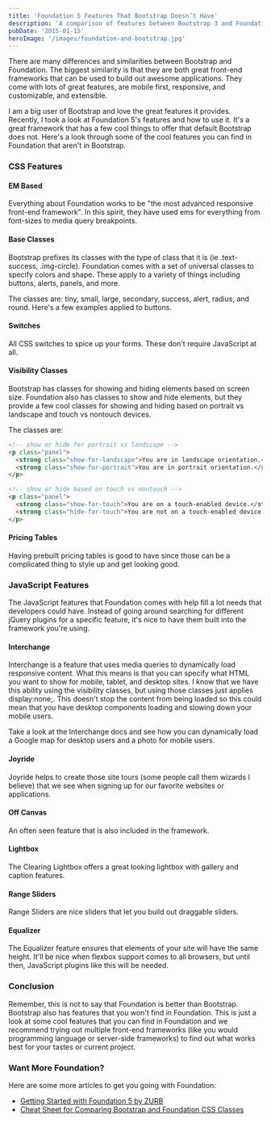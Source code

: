 ```yaml
---
title: 'Foundation 5 Features That Bootstrap Doesn’t Have'
description: 'A comparison of features between Bootstrap 3 and Foundation 5 by ZURB.'
pubDate: '2015-01-15'
heroImage: '/images/foundation-and-bootstrap.jpg'
---
```


There are many differences and similarities between Bootstrap and Foundation. The biggest similarity is that they are both great front-end frameworks that can be used to build out awesome applications. They come with lots of great features, are mobile first, responsive, and customizable, and extensible.

I am a big user of Bootstrap and love the great features it provides. Recently, I took a look at Foundation 5's features and how to use it. It's a great framework that has a few cool things to offer that default Bootstrap does not. Here's a look through some of the cool features you can find in Foundation that aren't in Bootstrap.

### CSS Features
#### EM Based
Everything about Foundation works to be "the most advanced responsive front-end framework". In this spirit, they have used ems for everything from font-sizes to media query breakpoints.

#### Base Classes
Bootstrap prefixes its classes with the type of class that it is (ie .text-success, .img-circle). Foundation comes with a set of universal classes to specify colors and shape. These apply to a variety of things including buttons, alerts, panels, and more.

The classes are: tiny, small, large, secondary, success, alert, radius, and round. Here's a few examples applied to buttons.



#### Switches
All CSS switches to spice up your forms. These don't require JavaScript at all.


#### Visibility Classes
Bootstrap has classes for showing and hiding elements based on screen size. Foundation also has classes to show and hide elements, but they provide a few cool classes for showing and hiding based on portrait vs landscape and touch vs nontouch devices.

The classes are:

```html
<!-- show or hide for portrait vs landscape -->
<p class="panel">
  <strong class="show-for-landscape">You are in landscape orientation.</strong>
  <strong class="show-for-portrait">You are in portrait orientation.</strong>
</p>

<!-- show or hide based on touch vs nontouch -->
<p class="panel">
  <strong class="show-for-touch">You are on a touch-enabled device.</strong>
  <strong class="hide-for-touch">You are not on a touch-enabled device.</strong>
</p>
```

#### Pricing Tables
Having prebuilt pricing tables is good to have since those can be a complicated thing to style up and get looking good.

### JavaScript Features
The JavaScript features that Foundation comes with help fill a lot needs that developers could have. Instead of going around searching for different jQuery plugins for a specific feature, it's nice to have them built into the framework you're using.

#### Interchange
Interchange is a feature that uses media queries to dynamically load responsive content. What this means is that you can specify what HTML you want to show for mobile, tablet, and desktop sites. I know that we have this ability using the visibility classes, but using those classes just applies display:none;. This doesn't stop the content from being loaded so this could mean that you have desktop components loading and slowing down your mobile users.

Take a look at the Interchange docs and see how you can dynamically load a Google map for desktop users and a photo for mobile users.

#### Joyride
Joyride helps to create those site tours (some people call them wizards I believe) that we see when signing up for our favorite websites or applications.

#### Off Canvas
An often seen feature that is also included in the framework.

#### Lightbox
The Clearing Lightbox offers a great looking lightbox with gallery and caption features.

#### Range Sliders
Range Sliders are nice sliders that let you build out draggable sliders.

#### Equalizer
The Equalizer feature ensures that elements of your site will have the same height. It'll be nice when flexbox support comes to all browsers, but until then, JavaScript plugins like this will be needed.

### Conclusion
Remember, this is not to say that Foundation is better than Bootstrap. Bootstrap also has features that you won't find in Foundation. This is just a look at some cool features that you can find in Foundation and we recommend trying out multiple front-end frameworks (like you would programming language or server-side frameworks) to find out what works best for your tastes or current project.

### Want More Foundation?
Here are some more articles to get you going with Foundation:

- [Getting Started with Foundation 5 by ZURB](/blog/getting-started-with-foundation-5-by-zurb)
- [Cheat Sheet for Comparing Bootstrap and Foundation CSS Classes](/blog/cheat-sheet-for-comparing-bootstrap-and-foundation-css-classes)